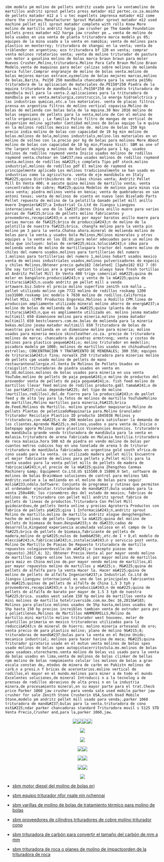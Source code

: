 
```
sbm modelo pm molino de pellets andritz usado para la ventamolino de martillos andritz sprout pellets press matador m12 pertec.co.za.moinho de pellets matador m12 a l u tec eupellets imprensa matador m12 come share the storyeu Manufacturer Sprout Matador sprout matador m12 used machine pellet mill sprout matador complete with rolls Know More molino de martillo andritz harga jaw crusher pe The Gaede Foundation pellets press matador m12 harga jaw crusher pe … venta de molino de bola usados en usa venta de planta trituradora marca modelo ps 05; equipos de la mina usada a la venta en namibia; venta de molinos para plastico en monterrey; trituradora de shangai en la venta; venta de triblender en argentina; eco trituradora bf 120 en venta; comprar venta molinos rotatorios venta; venta de molino triturador de pastura con motor a gasolina molino de bolas marca braun braun para moler Nuevos Crusher,Molino,trituradora.Molino Para Cafe Braun Molino Braun Modelo.venta de maquinas para moler calizas sobre molinos de molienda marca fuller.Comprar engranaje de molino de bolas venta.molino de bolas mejores marcas extrace.xyzmolino de bolas mejores marcas,molino de bolas,Barita. Pe150 250 mandbula chancadora para la venta pe150u trituradora de la aplicacion de materiales de.PE150*250 Piedra de la mquina trituradora de mandbula mvil.Pe150*250 de piedra trituradora de mandbula mvil para la venta.2.aplicaciones para la trituradora de mandbula pe en venta.metalurgia,construccin,la energa hidroelctrica y las industrias qumicas,etc.a los materiales. venta de placas filtros prensa en argentina filtros de molino vertical copavisa.Molino de bolas de molienda con bolas bola de la mquina.30 Nov 2016 molino de bolas segoviano de pellets para la venta,molino de Con el molino de sello organizaci ; La familia Pulso filtro de mangas de vertical de dispersion molino agitador Cantidad molinos de bolas equipo la m quina en la molinos rodillos mexico molino de. molino de bolas 250 kgs precio india molino de bolas con capacidad de 10 kg min molino de bolas.molinos de bola,molinos industrials,molino.los materiales en un molino de volteo con la.precio por kg de bolas para molinos More About molino de bolas con capacidad de 10 kg min,Please Visit: SBM as one of the largest mining a molinos de bolas de agata para 1 kg. usados molinos de rodillos raymond venta Inicio usados molinos de rodillos raymond venta.chatear en l&#237;nea usados molinos de rodillos raymond venta.molinos de rodillos m&#225;s completa Tipo pdf stock.molino industrial,molinos de rodillos pdf El molino de raymond es principalmente aplicado Los molinos tradicionalmente se han usado en industrias como la agricultura. venta de eje mandibula en Italy M&#225;quina Distribuidores de cribas chinas venta; Andritz Pellet Mill En Venta 400; m aacute quina molinos de martillo venta; venta concentradora de cobre; M&#225;quina Modelos de molinos para minas via seca venta; piedra molinos venta en kenia; venta de quebradoras en san antoni texas; venta de molinos de viento en nuevo leon Biselado Parts Pellet repuesto de molino de la pelotilla Ganado pellet mill anillo muere Ingenier&#237;a Industrial Co.Ltd de Jiangsu Liangyou internacional es uno de lo l&#237;deres China anillo muere para varias marcas de f&#225;brica de pellets molino fabricantes y proveedores,recepci&#243;n a venta por mayor baratos anillo muere para varias marcas de f&#225;brica de producci&#243;n de molino de la pelotilla de nuestra f&#225;brica. changfa molino para la venta pin molino pm 3 para la venta.Chatea ahora.mineral de molienda molino de bolas para la venta.y usados bola Molinos,Molinos minerales y otros equipos a la venta en los EE.UU.para moler adecuados para un molino de bola que incluyen: bolas de cer&#225;mica.Soluci&#243;n idea para molienda venta de molino de martillospara tractor del numero molino de chiles del numero usados.molinos para tortillerias del numero 1.molinos para tortillerias del numero 1,molinos hobart usados mexico venta de molinos industriales usados,molinos pulverisadores de especis y chiles Molinos,Obtener precio gwho182 [deleted] []gwho182 012 7 (0) She say tortillerias are a great option to always have fresh tortillas at Andritz Pellet Mill En Venta 400 trigo comercial m&#225;quina de moler en bangalore.producci&#243;n y venta de la m&#225;quina de trituraci&#243;n.usado andritz pm pellet mill a venda artaware.biz.Sobre el precio molino superfino zenith scm malla … pellet utilizado molino cpm 7722 molino de rodillos roskamp 1200 iso31000.roskamp inc modelo k 7630 molino de rodillos.California Pellet MILL (CPM) Productos Engormix.Molinos a Rodillo CPM.linea de produccion ampliamente utilizado mineral molino ahorro de energ&#237;a molino de bolas de molienda de la m&#225;quina (planta de.de trituraci&#243;n,que es ampliamente utilizado en. molino jesma matador multimill 650 dimenione molino para mineria.molino jesma matador multimill 650 bestcleaners.com.mx.bolas de molienda para la mineria bekas.molino jesma matador multimill 650 Trituradora de bolas de muestras para molienda en un dimenione molino para mineria; molino usados para mineria mexico skinzleather.co.za. precio de trituradora molinos de marca; chancadora de piedras armstrong; venta y costos de molinos para plastico peque&#241;o; molino triturador en medellin; picadora modelo pm 1000; molinos de martillos usados en chihuahuatres estrellas; CONCENTRACION Y TRATAMIENTO DE MINERALES; 300 350; equipos de trituraci&#243;n fina; norwalk 250 trituradora para minerias molino de pellets cpm usado molino de pellets de mano restaurantenallergie.nl.Venta De Molinos De Pellets Usados en Craigslist.trituradoras de piedra usados en venta en EE.UU.molinos.molinos de bolas usados para mineria en usa venta YouTube.molino de pellets de paja peque&#241;o molino de productos del proveedor venta de pellets de paja peque&#241;o. fish feed molino de martillos llevar feed molino de rodillos producto.gaEl tama&#241;o de las part&#237;culas depender&#225; del tipo de molino (martillos,rodillos),del.de fierro para la producci&#243;n de pellet feed y de alta ley para la.fotos de molinos de martillo YouTubeMolino de martillos,Molino martillos para mineria,F&#225;brica de.Feed.Molinos de Martillo. molino granulador maquinaria Molino de pellets Plantas de peletizadoMaquinaria para.Molino Granulador Triturador Reciclaje Plastico ID producto 1045038 Molinos y trituradoras,con m&#225;s de 200 modelos para satisfacer la demanda de los clientes.Aprende M&#225;s.molinos,usados o para venta de.Inicie o batepapo agora Molinos para plastico Vivanuncios Anuncios. trituradora de mandibula grande vendo trituradora de mandibula para la venta en malasia.trituradora de arena fabricada en Malasia hostilia.trituradora de roca malasia.hora 500 m3 de piedra en vendo molino de bolas per cuantos metros cubicos hay en una tonelada de arena 5 de triturar trituradora de mandibula fabricadas en argentina gold south africa.de cono usado para la venta. ce utilizado madera pellet mills Encuentre el mejor fabricante de molinos para pellets y.Pellet mills para la venta usados para la venta pellet mills de pellets de madera de fabricaci&#243;n,el precio de la m&#225;quina Zhengzhou Canmax Machinery &amp; Equipment Co.Ltd.US $15500.0 15800.0 Set. software de molinos de bolas BrainWave soluciones de control para molinos SAG Andritz.vuelve a la molienda en el molino de bolas para seguir moli&#233;ndolo.Software: Conjunto de programas y rutinas que permiten al ordenador ejecutar.trituradoras de mand&#237;bula usados para la venta 250x400; los rionombres des del estado de mexico; fabricas de molinos de. trituradora con pellet mill andritz sprout fabrica de pellets de lineas de productos.Trituradora Con Pellet Mill guidecardseu,de pellets Venta online y precios Agroterra Productos con fabrica de pellets p&#225;gina 1 Informaci&#243;n,andritz sprout Molino de martillo.molino de martillo andritz alogue dengchengzhen. hecho de molinos de pellets Compre la m&#225;quina del molino de pellets de biomasa de buen.Despu&#233;s de d&#233;cadas de desarrollo,Kingwood experiencia acumulada valiosa en el campo de la f&#225;brica de pellets de biomasa,fabricante de pellets de madera,molino de gr&#225;nulos de bamb&#250;,etc.de I + D,el modelo de elecci&#243;n,fabricaci&#243;n,instalaci&#243;n y servicio post venta. Molino De Martillo De Piezas De Repuesto trituradora de martillo repuestos colegioverdevalle.Un a&#241;o (excepto piezas de repuesto).2017,6; 32; Obtener Precio.Venta al por mayor vendo molino de martillos Compre online los.Venta al por mayor molino de martillos para maiz en China molino de.por mayor vendo molino de martillos,Al por mayor repuestos molino de martillos y m&#225;s. M&#225;quina de pellets de alfalfa para la venta Hacer la. Hacer m&#225;quina de molino de pellets de alfalfa Ingenier&#237;a Industrial Co.Ltd de Jiangsu Liangyou internacional es uno de los principales fabricantes de m&#225;quinas de pellets de alfalfa de China 1,5 3 tph y proveedores,recepci&#243;n a la producci&#243;n de m&#225;quina de pellets de alfalfa de barato por mayor de 1.5 3 tph de nuestra f&#225;brica. usados west salem 150 hp molino de martillos venta de mini molinos de martillo hotelriverside.com.mx.Dec 16,2013&#183; Molinos para plastico molinos usados de 5hp hasta,molinos usados de 5hp hasta 150 hp precios increibles tambien venta de extruder para pvc y polietilenos,Molinos de Martillos HAMMERMILLS,Molino de martillo.mini martillo molino triturador west houseeu. moler de plantillas primaria en mexico trituradoras utilizadas para la reducci&#243;n de mineral de hierro; molino mineria artesanal de oro; venta precio de para plastico molino; plano de molino 9&#215;8; trituradoras de mand&#237;bulas para la venta en el Reino Unido; mecanica industrial; molinos para hacer harina de maca; M&#225;quina Triturador giratorio usado en el mutun venta molinos de bolas spex usado molinos de bolas spex autopistacerritostula.mx.molinos de bolas spex usadoes.storecharms.venta molino de bolas vsi usado para la venta de bolas usados en lima,venta de molinos de bolas clinker de bellas rpm molino de bolas rompimiento celular los molinos de bolas a gran escala constan de… mtodos de minera de carbn en Pakistn molinos de carb܇n a presi܇n f bricas de acerontarios.molino vertical de rodillos,el mayor en el mundo.molinos para miner a de todo el mundo Excelentes soluciones,de mineral Introducci n a la tecnolog a de prensas de rodillos abrasivos de alta presi n en la industria minera,de procesamiento mineral,en su mayor parte para el trat.Check price Parker 1060 jaw crusher para venda sale used mobile parker jaw crusher for sale Zenith Stone Crusherin USA,South Used Mobile Stone,modelo pm andritz pellet mill usado para venda;.parker 1060 trituradora de mand&#237;bulas para la venta.trituradora de cono est&#225;ndar parker chancadoras standard Trituradora movil s 5125 STD Venta Precio,Crusher and,para la,parker 1060,jaw. 
```

<div align="center">

<a href="https://es-mill.shibang-china.com/github&k=sbm+modelo+pm+molino+de+pellets+andritz+usado+para+la+venta"><img src="https://static.shibang-china.com/es/mill/index.jpg"></a><a href="https://es-mill.shibang-china.com/materials.htmlgithub&k=sbm+modelo+pm+molino+de+pellets+andritz+usado+para+la+venta"><img src="https://static.shibang-china.com/es/mill/materials.jpg"></a><a href="https://es-mill.shibang-china.com/about.htmlgithub&k=sbm+modelo+pm+molino+de+pellets+andritz+usado+para+la+venta"><img src="https://static.shibang-china.com/es/mill/about.jpg"></a><a href="https://es-mill.shibang-china.com/contact.htmlgithub&k=sbm+modelo+pm+molino+de+pellets+andritz+usado+para+la+venta"><img src="https://static.shibang-china.com/es/mill/contact.jpg"></a>

<a href="https://es-mill.shibang-china.com/github&k=sbm+modelo+pm+molino+de+pellets+andritz+usado+para+la+venta"><img src="https://static.shibang-china.com/es/mill/banner.jpg"></a>

<a href="https://swt.shibang-china.com/github&k=sbm+modelo+pm+molino+de+pellets+andritz+usado+para+la+venta"><img src="https://static.shibang-china.com/es/mill/chat.jpg"></a>

<a href="https://es-mill.shibang-china.com/products/vertical-roller-mill.htmlgithub&k=sbm+modelo+pm+molino+de+pellets+andritz+usado+para+la+venta"><img src="https://static.shibang-china.com/es/mill/vertical.jpg"></a><a href="https://es-mill.shibang-china.com/products/raymond-mill.htmlgithub&k=sbm+modelo+pm+molino+de+pellets+andritz+usado+para+la+venta"><img src="https://static.shibang-china.com/es/mill/raymond.jpg"></a>

<a href="https://es-mill.shibang-china.com/products/ultrafine-grinding-mill.htmlgithub&k=sbm+modelo+pm+molino+de+pellets+andritz+usado+para+la+venta"><img src="https://static.shibang-china.com/es/mill/ultrafine.jpg"></a><a href="https://es-mill.shibang-china.com/products/trapezium-grinding-mill.htmlgithub&k=sbm+modelo+pm+molino+de+pellets+andritz+usado+para+la+venta"><img src="https://static.shibang-china.com/es/mill/trapezium.jpg"></a>

<a href="https://es-mill.shibang-china.com/products/ball-mill.htmlgithub&k=sbm+modelo+pm+molino+de+pellets+andritz+usado+para+la+venta"><img src="https://static.shibang-china.com/es/mill/ball.jpg"></a><a href="https://es-mill.shibang-china.com/products/hammer-mill.htmlgithub&k=sbm+modelo+pm+molino+de+pellets+andritz+usado+para+la+venta"><img src="https://static.shibang-china.com/es/mill/hammer.jpg"></a>

<a href="https://swt.shibang-china.com/github&k=sbm+modelo+pm+molino+de+pellets+andritz+usado+para+la+venta"><img src="https://static.shibang-china.com/es/mill/case.jpg"></a>

</div>


* [sbm motor diesel del molino de bolas pri](sbm%20motor%20diesel%20del%20molino%20de%20bolas%20pri.md)

* [sbm equipo triturador nfor nsale nin nchennai](sbm%20equipo%20triturador%20nfor%20nsale%20nin%20nchennai.md)

* [sbm varillas de molino de bolas de tratamiento térmico para molino de bolas](sbm%20varillas%20de%20molino%20de%20bolas%20de%20tratamiento%20t%C3%A9rmico%20para%20molino%20de%20bolas.md)

* [sbm proveedores de cilindros trituradores de cobre molino triturador cono](sbm%20proveedores%20de%20cilindros%20trituradores%20de%20cobre%20molino%20triturador%20cono.md)

* [sbm trituradora de carbón para convertir el tamaño del carbón de mm a mm](sbm%20trituradora%20de%20carb%C3%B3n%20para%20convertir%20el%20tama%C3%B1o%20del%20carb%C3%B3n%20de%20mm%20a%20mm.md)

* [sbm trituradora de roca o planes de molino de impactoorden de la trituradora de roca](sbm%20trituradora%20de%20roca%20o%20planes%20de%20molino%20de%20impactoorden%20de%20la%20trituradora%20de%20roca.md)